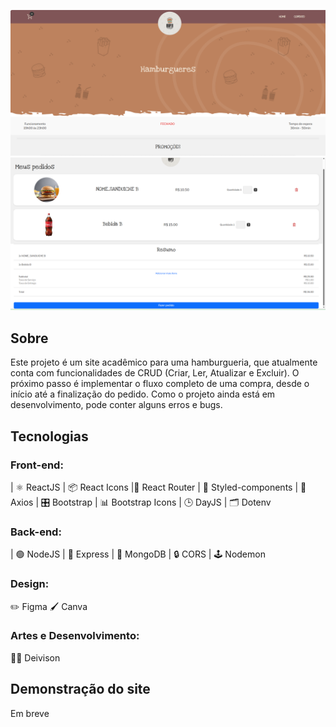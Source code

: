 ![Background-site](<Captura de tela 2024-11-05 200021.png>)
![Resumo](<Captura de tela 2024-11-06 180614.png>)

## Sobre

Este projeto é um site acadêmico para uma hamburgueria, que atualmente conta com funcionalidades de CRUD (Criar, Ler, Atualizar e Excluir). O próximo passo é implementar o fluxo completo de uma compra, desde o início até a finalização do pedido. Como o projeto ainda está em desenvolvimento, pode conter alguns erros e bugs.

## Tecnologias
### Front-end:
| ⚛️ ReactJS | 📦 React Icons
|🚦 React Router | 🎨 Styled-components
| 📡 Axios | 🎛️ Bootstrap
| 📊 Bootstrap Icons | 🕒 DayJS
| 🗂️ Dotenv

### Back-end:
| 🟢 NodeJS | 🚀 Express
| 🍃 MongoDB | 🔒 CORS 
| 🕹️ Nodemon

### Design:
✏️ Figma
🖌️ Canva

### Artes e Desenvolvimento:
👨‍🎨 Deivison

## Demonstração do site
Em breve